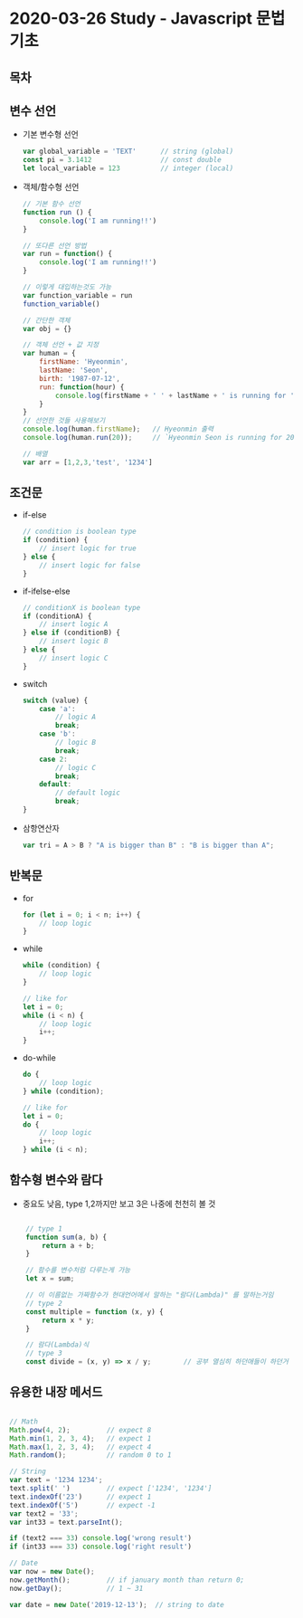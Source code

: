 # 2020-03-26 Study - Javascript 문법 기초

## 목차

<!-- - [2020-03-26 Study - Javascript 문법 기초](#2020-03-26-study---javascript-%eb%ac%b8%eb%b2%95-%ea%b8%b0%ec%b4%88)
  - [목차](#%eb%aa%a9%ec%b0%a8)
  - [변수 선언](#%eb%b3%80%ec%88%98-%ec%84%a0%ec%96%b8)
  - [조건문](#%ec%a1%b0%ea%b1%b4%eb%ac%b8)
  - [반복문](#%eb%b0%98%eb%b3%b5%eb%ac%b8)
  - [함수형 변수와 람다](#%ed%95%a8%ec%88%98%ed%98%95-%eb%b3%80%ec%88%98%ec%99%80-%eb%9e%8c%eb%8b%a4)
  - [유용한 내장 메서드](#%ec%9c%a0%ec%9a%a9%ed%95%9c-%eb%82%b4%ec%9e%a5-%eb%a9%94%ec%84%9c%eb%93%9c)
 -->
## 변수 선언

- 기본 변수형 선언

    ```js
    var global_variable = 'TEXT'      // string (global)
    const pi = 3.1412                 // const double
    let local_variable = 123          // integer (local)
    ```

- 객체/함수형 선언

    ```js
    // 기본 함수 선언
    function run () {
        console.log('I am running!!')
    }

    // 또다른 선언 방법
    var run = function() {
        console.log('I am running!!')
    }

    // 이렇게 대입하는것도 가능
    var function_variable = run
    function_variable()

    // 간단한 객체
    var obj = {}

    // 객체 선언 + 값 지정
    var human = {
        firstName: 'Hyeonmin',
        lastName: 'Seon',
        birth: '1987-07-12',
        run: function(hour) {
            console.log(firstName + ' ' + lastName + ' is running for ' + hour + ' hours')
        }
    }
    // 선언한 것들 사용해보기
    console.log(human.firstName);   // Hyeonmin 출력
    console.log(human.run(20));     // `Hyeonmin Seon is running for 20 hours` 출력

    // 배열
    var arr = [1,2,3,'test', '1234']
    ```

## 조건문

- if-else

    ```js
    // condition is boolean type
    if (condition) {
        // insert logic for true
    } else {
        // insert logic for false
    }
    ```

- if-ifelse-else

    ```js
    // conditionX is boolean type
    if (conditionA) {
        // insert logic A
    } else if (conditionB) {
        // insert logic B
    } else {
        // insert logic C
    }
    ```

- switch

    ```js
    switch (value) {
        case 'a':
            // logic A
            break;
        case 'b':
            // logic B
            break;
        case 2:
            // logic C
            break;
        default:
            // default logic
            break;
    }
    ```

- 삼항연산자

    ```js
    var tri = A > B ? "A is bigger than B" : "B is bigger than A";
    ```

## 반복문

- for

    ```js
    for (let i = 0; i < n; i++) {
        // loop logic
    }
    ```

- while

    ```js
    while (condition) {
        // loop logic
    }

    // like for
    let i = 0;
    while (i < n) {
        // loop logic
        i++;
    }
    ```

- do-while

    ```js
    do {
        // loop logic
    } while (condition);

    // like for
    let i = 0;
    do {
        // loop logic
        i++;
    } while (i < n);
    ```

## 함수형 변수와 람다

- 중요도 낮음, type 1,2까지만 보고 3은 나중에 천천히 볼 것

```js

    // type 1
    function sum(a, b) {
        return a + b;
    }

    // 함수를 변수처럼 다루는게 가능
    let x = sum;

    // 이 이름없는 가짜함수가 현대언어에서 말하는 "람다(Lambda)" 를 말하는거임
    // type 2
    const multiple = function (x, y) {
        return x * y;
    }

    // 람다(Lambda)식
    // type 3
    const divide = (x, y) => x / y;        // 공부 열심히 하던애들이 하던거

```

## 유용한 내장 메서드

```js

// Math
Math.pow(4, 2);         // expect 8
Math.min(1, 2, 3, 4);   // expect 1
Math.max(1, 2, 3, 4);   // expect 4
Math.random();          // random 0 to 1

// String
var text = '1234 1234';
text.split(' ')         // expect ['1234', '1234']
text.indexOf('23')      // expect 1
text.indexOf('5')       // expect -1
var text2 = '33';
var int33 = text.parseInt();

if (text2 === 33) console.log('wrong result')
if (int33 === 33) console.log('right result')

// Date
var now = new Date();
now.getMonth();         // if january month than return 0;
now.getDay();           // 1 ~ 31

var date = new Date('2019-12-13');  // string to date

```
